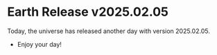 # Earth Release v2025.02.05
Today, the universe has released another day with version 2025.02.05.
- Enjoy your day!
